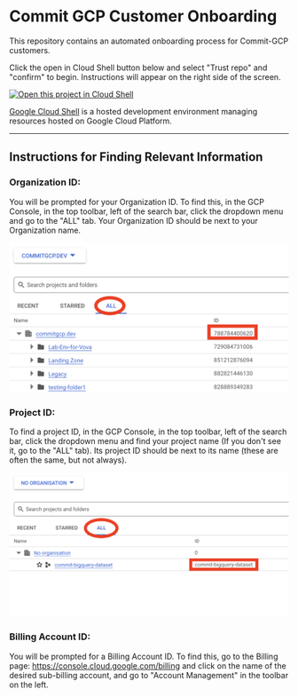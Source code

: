 # Commit GCP Customer Onboarding

This repository contains an automated onboarding process for Commit-GCP customers.

Click the open in Cloud Shell button below and select "Trust repo" and "confirm" to begin. Instructions will appear on the right side of the screen.

[![Open this project in Cloud
Shell](http://gstatic.com/cloudssh/images/open-btn.png)](https://console.cloud.google.com/cloudshell/open?git_repo=https://github.com/commitgcp/customer-onboarding-automation.git&page=editor&tutorial=tutorial.md)

[Google Cloud Shell](https://cloud.google.com/shell/docs/) is a hosted
development environment managing resources hosted on Google Cloud Platform.

---

  
## Instructions for Finding Relevant Information

### Organization ID:

You will be prompted for your Organization ID. To find this, in the GCP Console, in the top toolbar, left of the search bar, click the dropdown menu and go to the "ALL" tab. Your Organization ID should be next to your Organization name.

![image](./images/organization_id.png)


### Project ID:

To find a project ID, in the GCP Console, in the top toolbar, left of the search bar, click the dropdown menu and find your project name (If you don't see it, go to the "ALL" tab). Its project ID should be next to its name (these are often the same, but not always).

![image](./images/project_id.png)

### Billing Account ID:

You will be prompted for a Billing Account ID. To find this, go to the Billing page: https://console.cloud.google.com/billing and click on the name of the desired sub-billing account, and go to "Account Management" in the toolbar on the left.